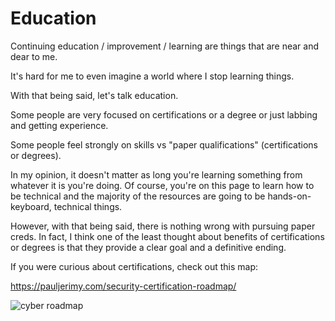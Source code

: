 # Education
Continuing education / improvement / learning are things that are near and dear to me.

It's hard for me to even imagine a world where I stop learning things.

With that being said, let's talk education.

Some people are very focused on certifications or a degree or just labbing and getting experience.

Some people feel strongly on skills vs "paper qualifications" (certifications or degrees).

In my opinion, it doesn't matter as long you're learning something from whatever it is you're doing.  Of course, you're on this page to learn how to be technical and the majority of the resources are going to be hands-on-keyboard, technical things.

However, with that being said, there is nothing wrong with pursuing paper creds.  In fact, I think one of the least thought about benefits of certifications or degrees is that they provide a clear goal and a definitive ending.

If you were curious about certifications, check out this map:

https://pauljerimy.com/security-certification-roadmap/

![cyber roadmap](https://user-images.githubusercontent.com/57322698/221752265-03b695ed-d677-4aa4-9db4-39e7316a6801.png)

